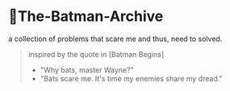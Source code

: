 # :bat:The-Batman-Archive 
a collection of problems that scare me and thus, need to solved.

> inspired by the quote in [Batman Begins]
> - "Why bats, master Wayne?"
> - "Bats scare me. It's time my enemies share my dread."
